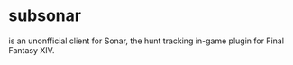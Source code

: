 # subsonar

is an unonfficial client for Sonar, the hunt tracking in-game plugin for Final Fantasy XIV.
